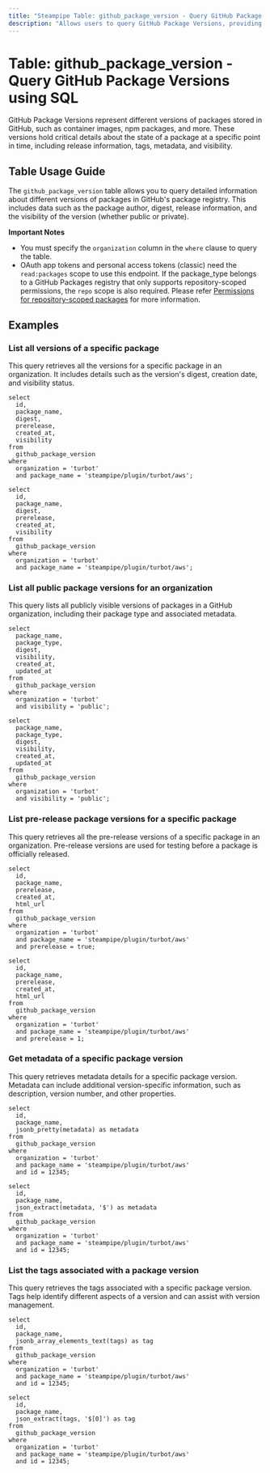 ```yaml
---
title: "Steampipe Table: github_package_version - Query GitHub Package Versions using SQL"
description: "Allows users to query GitHub Package Versions, providing insights into the metadata, release information, visibility, and creation details of each version."
---
```


# Table: github_package_version - Query GitHub Package Versions using SQL

GitHub Package Versions represent different versions of packages stored in GitHub, such as container images, npm packages, and more. These versions hold critical details about the state of a package at a specific point in time, including release information, tags, metadata, and visibility.

## Table Usage Guide

The `github_package_version` table allows you to query detailed information about different versions of packages in GitHub's package registry. This includes data such as the package author, digest, release information, and the visibility of the version (whether public or private).

**Important Notes**
- You must specify the `organization` column in the `where` clause to query the table.
- OAuth app tokens and personal access tokens (classic) need the `read:packages` scope to use this endpoint. If the package_type belongs to a GitHub Packages registry that only supports repository-scoped permissions, the `repo` scope is also required. Please refer [Permissions for repository-scoped packages](https://docs.github.com/en/packages/learn-github-packages/about-permissions-for-github-packages#permissions-for-repository-scoped-packages) for more information.

## Examples

### List all versions of a specific package
This query retrieves all the versions for a specific package in an organization. It includes details such as the version's digest, creation date, and visibility status.

```sql+postgres
select
  id,
  package_name,
  digest,
  prerelease,
  created_at,
  visibility
from
  github_package_version
where
  organization = 'turbot'
  and package_name = 'steampipe/plugin/turbot/aws';
```

```sql+sqlite
select
  id,
  package_name,
  digest,
  prerelease,
  created_at,
  visibility
from
  github_package_version
where
  organization = 'turbot'
  and package_name = 'steampipe/plugin/turbot/aws';
```

### List all public package versions for an organization
This query lists all publicly visible versions of packages in a GitHub organization, including their package type and associated metadata.

```sql+postgres
select
  package_name,
  package_type,
  digest,
  visibility,
  created_at,
  updated_at
from
  github_package_version
where
  organization = 'turbot'
  and visibility = 'public';
```

```sql+sqlite
select
  package_name,
  package_type,
  digest,
  visibility,
  created_at,
  updated_at
from
  github_package_version
where
  organization = 'turbot'
  and visibility = 'public';
```

### List pre-release package versions for a specific package
This query retrieves all the pre-release versions of a specific package in an organization. Pre-release versions are used for testing before a package is officially released.

```sql+postgres
select
  id,
  package_name,
  prerelease,
  created_at,
  html_url
from
  github_package_version
where
  organization = 'turbot'
  and package_name = 'steampipe/plugin/turbot/aws'
  and prerelease = true;
```

```sql+sqlite
select
  id,
  package_name,
  prerelease,
  created_at,
  html_url
from
  github_package_version
where
  organization = 'turbot'
  and package_name = 'steampipe/plugin/turbot/aws'
  and prerelease = 1;
```

### Get metadata of a specific package version
This query retrieves metadata details for a specific package version. Metadata can include additional version-specific information, such as description, version number, and other properties.

```sql+postgres
select
  id,
  package_name,
  jsonb_pretty(metadata) as metadata
from
  github_package_version
where
  organization = 'turbot'
  and package_name = 'steampipe/plugin/turbot/aws'
  and id = 12345;
```

```sql+sqlite
select
  id,
  package_name,
  json_extract(metadata, '$') as metadata
from
  github_package_version
where
  organization = 'turbot'
  and package_name = 'steampipe/plugin/turbot/aws'
  and id = 12345;
```

### List the tags associated with a package version
This query retrieves the tags associated with a specific package version. Tags help identify different aspects of a version and can assist with version management.

```sql+postgres
select
  id,
  package_name,
  jsonb_array_elements_text(tags) as tag
from
  github_package_version
where
  organization = 'turbot'
  and package_name = 'steampipe/plugin/turbot/aws'
  and id = 12345;
```

```sql+sqlite
select
  id,
  package_name,
  json_extract(tags, '$[0]') as tag
from
  github_package_version
where
  organization = 'turbot'
  and package_name = 'steampipe/plugin/turbot/aws'
  and id = 12345;
```